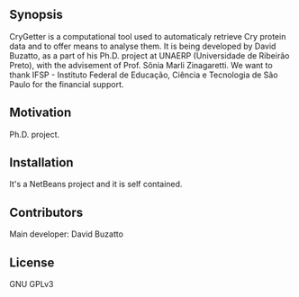 ## Synopsis

CryGetter is a computational tool used to automaticaly retrieve Cry protein data and to offer means to analyse them. It is being developed by David Buzatto, as a part of his Ph.D. project at UNAERP (Universidade de Ribeirão Preto), with the advisement of Prof. Sônia Marli Zinagaretti.
We want to thank IFSP - Instituto Federal de Educação, Ciência e Tecnologia de São Paulo for the financial support.

## Motivation

Ph.D. project.

## Installation

It's a NetBeans project and it is self contained.

## Contributors

Main developer: David Buzatto

## License

GNU GPLv3